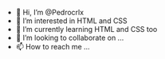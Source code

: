 - 👋 Hi, I’m @Pedrocrlx
- 👀 I’m interested in HTML and CSS
- 🌱 I’m currently learning HTML and CSS too
- 💞️ I’m looking to collaborate on ...
- 📫 How to reach me ...

<!---
Pedrocrlx/Pedrocrlx is a ✨ special ✨ repository because its `README.md` (this file) appears on your GitHub profile.
You can click the Preview link to take a look at your changes.
--->
